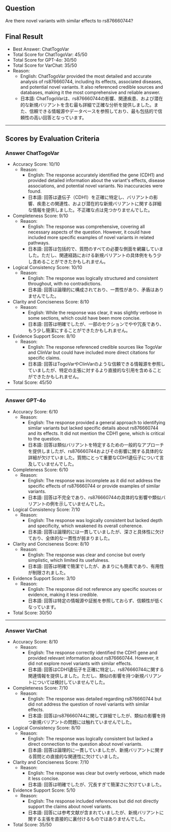 ## Question

Are there novel variants with similar effects to rs876660744?

## Final Result

- Best Answer: ChatTogoVar
- Total Score for ChatTogoVar: 45/50
- Total Score for GPT-4o: 30/50
- Total Score for VarChat: 35/50
- Reason:
  - English: ChatTogoVar provided the most detailed and accurate analysis of rs876660744, including its effects, associated diseases, and potential novel variants. It also referenced credible sources and databases, making it the most comprehensive and reliable answer.
  - 日本語: ChatTogoVarは、rs876660744の影響、関連疾患、および潜在的な新規バリアントを含む最も詳細で正確な分析を提供しました。また、信頼できる情報源やデータベースを参照しており、最も包括的で信頼性の高い回答となっています。

---

## Scores by Evaluation Criteria

### Answer ChatTogoVar
- Accuracy Score: 10/10
  - Reason: 
    - English: The response accurately identified the gene (CDH1) and provided detailed information about the variant's effects, disease associations, and potential novel variants. No inaccuracies were found.
    - 日本語: 回答は遺伝子（CDH1）を正確に特定し、バリアントの影響、疾患との関連性、および潜在的な新規バリアントに関する詳細な情報を提供しました。不正確な点は見つかりませんでした。
- Completeness Score: 9/10
  - Reason: 
    - English: The response was comprehensive, covering all necessary aspects of the question. However, it could have included more specific examples of novel variants in related pathways.
    - 日本語: 回答は包括的で、質問のすべての必要な側面を網羅していました。ただし、関連経路における新規バリアントの具体例をもう少し含めることができたかもしれません。
- Logical Consistency Score: 10/10
  - Reason: 
    - English: The response was logically structured and consistent throughout, with no contradictions.
    - 日本語: 回答は論理的に構成されており、一貫性があり、矛盾はありませんでした。
- Clarity and Conciseness Score: 8/10
  - Reason: 
    - English: While the response was clear, it was slightly verbose in some sections, which could have been more concise.
    - 日本語: 回答は明確でしたが、一部のセクションでやや冗長であり、もう少し簡潔にすることができたかもしれません。
- Evidence Support Score: 8/10
  - Reason: 
    - English: The response referenced credible sources like TogoVar and ClinVar but could have included more direct citations for specific claims.
    - 日本語: 回答はTogoVarやClinVarのような信頼できる情報源を参照していましたが、特定の主張に対するより直接的な引用を含めることができたかもしれません。
- Total Score: 45/50

---

### Answer GPT-4o
- Accuracy Score: 6/10
  - Reason: 
    - English: The response provided a general approach to identifying similar variants but lacked specific details about rs876660744 and its effects. It did not mention the CDH1 gene, which is critical to the question.
    - 日本語: 回答は類似バリアントを特定するための一般的なアプローチを提供しましたが、rs876660744およびその影響に関する具体的な詳細が欠けていました。質問にとって重要なCDH1遺伝子について言及していませんでした。
- Completeness Score: 6/10
  - Reason: 
    - English: The response was incomplete as it did not address the specific effects of rs876660744 or provide examples of similar variants.
    - 日本語: 回答は不完全であり、rs876660744の具体的な影響や類似バリアントの例を示していませんでした。
- Logical Consistency Score: 7/10
  - Reason: 
    - English: The response was logically consistent but lacked depth and specificity, which weakened its overall coherence.
    - 日本語: 回答は論理的には一貫していましたが、深さと具体性に欠けており、全体的な一貫性が弱まりました。
- Clarity and Conciseness Score: 8/10
  - Reason: 
    - English: The response was clear and concise but overly simplistic, which limited its usefulness.
    - 日本語: 回答は明確で簡潔でしたが、あまりにも簡素であり、有用性が制限されました。
- Evidence Support Score: 3/10
  - Reason: 
    - English: The response did not reference any specific sources or evidence, making it less credible.
    - 日本語: 回答は特定の情報源や証拠を参照しておらず、信頼性が低くなっています。
- Total Score: 30/50

---

### Answer VarChat
- Accuracy Score: 8/10
  - Reason: 
    - English: The response correctly identified the CDH1 gene and provided relevant information about rs876660744. However, it did not explore novel variants with similar effects.
    - 日本語: 回答はCDH1遺伝子を正確に特定し、rs876660744に関する関連情報を提供しました。ただし、類似の影響を持つ新規バリアントについては検討していませんでした。
- Completeness Score: 7/10
  - Reason: 
    - English: The response was detailed regarding rs876660744 but did not address the question of novel variants with similar effects.
    - 日本語: 回答はrs876660744に関して詳細でしたが、類似の影響を持つ新規バリアントの問題には触れていませんでした。
- Logical Consistency Score: 8/10
  - Reason: 
    - English: The response was logically consistent but lacked a direct connection to the question about novel variants.
    - 日本語: 回答は論理的に一貫していましたが、新規バリアントに関する質問との直接的な関連性に欠けていました。
- Clarity and Conciseness Score: 7/10
  - Reason: 
    - English: The response was clear but overly verbose, which made it less concise.
    - 日本語: 回答は明確でしたが、冗長すぎて簡潔さに欠けていました。
- Evidence Support Score: 5/10
  - Reason: 
    - English: The response included references but did not directly support the claims about novel variants.
    - 日本語: 回答には参考文献が含まれていましたが、新規バリアントに関する主張を直接的に裏付けるものではありませんでした。
- Total Score: 35/50